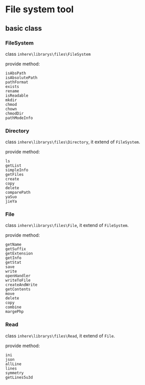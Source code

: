 # File system tool

## basic class

### FileSystem

class `inhere\librarys\files\FileSystem`

provide method:

```
isAbsPath
isAbsolutePath
pathFormat
exists
rename
isReadable
mkdir
chmod
chown
chmodDir
pathModeInfo
```

### Directory

class `inhere\librarys\files\Directory`, it extend of `FileSystem`.

provide method:

```
ls
getList
simpleInfo
getFiles
create
copy
delete
comparePath
yaSuo
jieYa
```

### File

class `inhere\librarys\files\File`, it extend of `FileSystem`.

provide method:

```
getName
getSuffix
getExtension
getInfo
getStat
save
write
openHandler
writeToFile
createAndWrite
getContents
move
delete
copy
combine
margePhp
```

### Read

class `inhere\librarys\files\Read`, it extend of `File`.

provide method:

```
ini
json
allLine
lines
symmetry
getLines5u3d
```